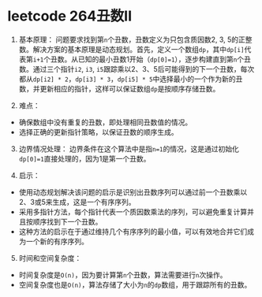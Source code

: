 # leetcode 264丑数II

1. 基本原理：
问题要求找到第`n`个丑数，丑数定义为只包含质因数2, 3, 5的正整数。解决方案的基本原理是动态规划。首先，定义一个数组`dp`，其中`dp[i]`代表第`i+1`个丑数。从已知的最小丑数1开始（`dp[0]=1`），逐步构建直到第`n`个丑数。通过三个指针`i2`, `i3`, `i5`跟踪乘以2、3、5后可能得到的下一个丑数，每次都从`dp[i2] * 2`，`dp[i3] * 3`，`dp[i5] * 5`中选择最小的一个作为新的丑数，并更新相应的指针，这样可以保证数组`dp`是按顺序存储丑数。

2. 难点：
- 确保数组中没有重复的丑数，即处理相同丑数值的情况。
- 选择正确的更新指针策略，以保证丑数的顺序生成。

3. 边界情况处理：
边界条件在这个算法中是指`n=1`的情况，这是通过初始化`dp[0]=1`直接处理的，因为1是第一个丑数。

4. 启示：
- 使用动态规划解决该问题的启示是识别出丑数序列可以通过前一个丑数乘以2、3或5来生成，这是一个有序序列。
- 采用多指针方法，每个指针代表一个质因数乘法的序列，可以避免重复计算并且按顺序找到下一个丑数。
- 这种方法的启示在于通过维持几个有序序列的最小值，可以有效地合并它们成为一个新的有序序列。

5. 时间和空间复杂度：
- 时间复杂度是`O(n)`，因为要计算第`n`个丑数，算法需要进行`n`次操作。
- 空间复杂度也是`O(n)`，算法存储了大小为`n`的`dp`数组，用于跟踪所有的丑数。
